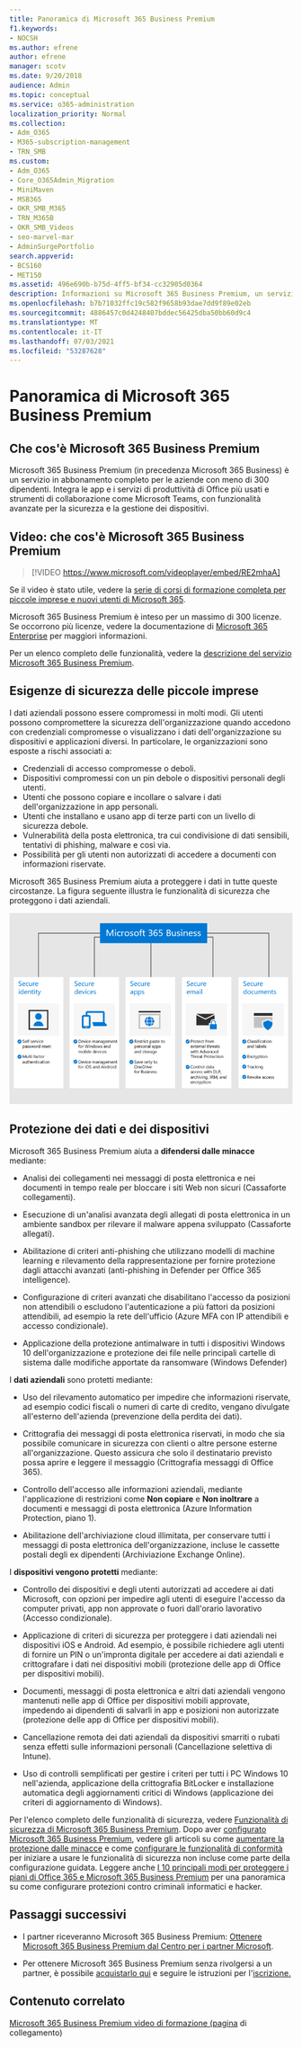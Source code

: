 ```yaml
---
title: Panoramica di Microsoft 365 Business Premium
f1.keywords:
- NOCSH
ms.author: efrene
author: efrene
manager: scotv
ms.date: 9/20/2018
audience: Admin
ms.topic: conceptual
ms.service: o365-administration
localization_priority: Normal
ms.collection:
- Adm_O365
- M365-subscription-management
- TRN_SMB
ms.custom:
- Adm_O365
- Core_O365Admin_Migration
- MiniMaven
- MSB365
- OKR_SMB_M365
- TRN_M365B
- OKR_SMB_Videos
- seo-marvel-mar
- AdminSurgePortfolio
search.appverid:
- BCS160
- MET150
ms.assetid: 496e690b-b75d-4ff5-bf34-cc32905d0364
description: Informazioni su Microsoft 365 Business Premium, un servizio di sottoscrizione che include app Office e protezione avanzata dalle minacce informatiche.
ms.openlocfilehash: b7b71032ffc19c582f9658b93dae7dd9f89e02eb
ms.sourcegitcommit: 4886457c0d4248407bddec56425dba50bb60d9c4
ms.translationtype: MT
ms.contentlocale: it-IT
ms.lasthandoff: 07/03/2021
ms.locfileid: "53287628"
---
```

# <a name="overview-of-microsoft-365-business-premium"></a>Panoramica di Microsoft 365 Business Premium

## <a name="what-is-microsoft-365-business-premium"></a>Che cos'è Microsoft 365 Business Premium

Microsoft 365 Business Premium (in precedenza Microsoft 365 Business) è un servizio in abbonamento completo per le aziende con meno di 300 dipendenti. Integra le app e i servizi di produttività di Office più usati e strumenti di collaborazione come Microsoft Teams, con funzionalità avanzate per la sicurezza e la gestione dei dispositivi.

## <a name="watch-what-is-microsoft-365-business-premium"></a>Video: che cos'è Microsoft 365 Business Premium

> [!VIDEO https://www.microsoft.com/videoplayer/embed/RE2mhaA]

Se il video è stato utile, vedere la [serie di corsi di formazione completa per piccole imprese e nuovi utenti di Microsoft 365](../business-video/index.yml).

Microsoft 365 Business Premium è inteso per un massimo di 300 licenze. Se occorrono più licenze, vedere la documentazione di [Microsoft 365 Enterprise](../enterprise/index.yml) per maggiori informazioni.

Per un elenco completo delle funzionalità, vedere la [descrizione del servizio Microsoft 365 Business Premium](/office365/servicedescriptions/microsoft-365-service-descriptions/microsoft-365-business-service-description).

## <a name="small-business-security-needs"></a>Esigenze di sicurezza delle piccole imprese

I dati aziendali possono essere compromessi in molti modi. Gli utenti possono compromettere la sicurezza dell'organizzazione quando accedono con credenziali compromesse o visualizzano i dati dell'organizzazione su dispositivi e applicazioni diversi. In particolare, le organizzazioni sono esposte a rischi associati a:

- Credenziali di accesso compromesse o deboli.
- Dispositivi compromessi con un pin debole o dispositivi personali degli utenti.
- Utenti che possono copiare e incollare o salvare i dati dell'organizzazione in app personali.
- Utenti che installano e usano app di terze parti con un livello di sicurezza debole.
- Vulnerabilità della posta elettronica, tra cui condivisione di dati sensibili, tentativi di phishing, malware e così via.
- Possibilità per gli utenti non autorizzati di accedere a documenti con informazioni riservate.

Microsoft 365 Business Premium aiuta a proteggere i dati in tutte queste circostanze. La figura seguente illustra le funzionalità di sicurezza che proteggono i dati aziendali.

![Figura che mostra il modo in cui Microsoft 365 Business Premium protegge l'azienda.](../media/m365businessvalueadd.png)

## <a name="how-your-data-and-devices-are-protected"></a>Protezione dei dati e dei dispositivi

Microsoft 365 Business Premium aiuta a **difendersi dalle minacce** mediante:

- Analisi dei collegamenti nei messaggi di posta elettronica e nei documenti in tempo reale per bloccare i siti Web non sicuri (Cassaforte collegamenti).

- Esecuzione di un'analisi avanzata degli allegati di posta elettronica in un ambiente sandbox per rilevare il malware appena sviluppato (Cassaforte allegati).

- Abilitazione di criteri anti-phishing che utilizzano modelli di machine learning e rilevamento della rappresentazione per fornire protezione dagli attacchi avanzati (anti-phishing in Defender per Office 365 intelligence).

- Configurazione di criteri avanzati che disabilitano l'accesso da posizioni non attendibili o escludono l'autenticazione a più fattori da posizioni attendibili, ad esempio la rete dell'ufficio (Azure MFA con IP attendibili e accesso condizionale).

- Applicazione della protezione antimalware in tutti i dispositivi Windows 10 dell'organizzazione e protezione dei file nelle principali cartelle di sistema dalle modifiche apportate da ransomware (Windows Defender)

I **dati aziendali** sono protetti mediante:

- Uso del rilevamento automatico per impedire che informazioni riservate, ad esempio codici fiscali o numeri di carte di credito, vengano divulgate all'esterno dell'azienda (prevenzione della perdita dei dati).

- Crittografia dei messaggi di posta elettronica riservati, in modo che sia possibile comunicare in sicurezza con clienti o altre persone esterne all'organizzazione. Questo assicura che solo il destinatario previsto possa aprire e leggere il messaggio (Crittografia messaggi di Office 365).

- Controllo dell'accesso alle informazioni aziendali, mediante l'applicazione di restrizioni come **Non copiare** e **Non inoltrare** a documenti e messaggi di posta elettronica (Azure Information Protection, piano 1).

- Abilitazione dell'archiviazione cloud illimitata, per conservare tutti i messaggi di posta elettronica dell'organizzazione, incluse le cassette postali degli ex dipendenti (Archiviazione Exchange Online).

I **dispositivi vengono protetti** mediante:

- Controllo dei dispositivi e degli utenti autorizzati ad accedere ai dati Microsoft, con opzioni per impedire agli utenti di eseguire l'accesso da computer privati, app non approvate o fuori dall'orario lavorativo (Accesso condizionale).

- Applicazione di criteri di sicurezza per proteggere i dati aziendali nei dispositivi iOS e Android. Ad esempio, è possibile richiedere agli utenti di fornire un PIN o un'impronta digitale per accedere ai dati aziendali e crittografare i dati nei dispositivi mobili (protezione delle app di Office per dispositivi mobili).

- Documenti, messaggi di posta elettronica e altri dati aziendali vengono mantenuti nelle app di Office per dispositivi mobili approvate, impedendo ai dipendenti di salvarli in app e posizioni non autorizzate (protezione delle app di Office per dispositivi mobili).

- Cancellazione remota dei dati aziendali da dispositivi smarriti o rubati senza effetti sulle informazioni personali (Cancellazione selettiva di Intune).

- Uso di controlli semplificati per gestire i criteri per tutti i PC Windows 10 nell'azienda, applicazione della crittografia BitLocker e installazione automatica degli aggiornamenti critici di Windows (applicazione dei criteri di aggiornamento di Windows).

Per l'elenco completo delle funzionalità di sicurezza, vedere [Funzionalità di sicurezza di Microsoft 365 Business Premium](security-features.md). Dopo aver [configurato Microsoft 365 Business Premium](set-up.md), vedere gli articoli su come [aumentare la protezione dalle minacce](increase-threat-protection.md) e come [configurare le funzionalità di conformità](set-up-compliance.md) per iniziare a usare le funzionalità di sicurezza non incluse come parte della configurazione guidata. Leggere anche [I 10 principali modi per proteggere i piani di Office 365 e Microsoft 365 Business Premium](/office365/admin/security-and-compliance/secure-your-business-data) per una panoramica su come configurare protezioni contro criminali informatici e hacker.

## <a name="next-steps"></a>Passaggi successivi

- I partner riceveranno Microsoft 365 Business Premium: [Ottenere Microsoft 365 Business Premium dal Centro per i partner Microsoft](get-microsoft-365-business.md).

- Per ottenere Microsoft 365 Business Premium senza rivolgersi a un partner, è possibile [acquistarlo qui](https://www.microsoft.com/microsoft-365/business) e seguire le istruzioni per l'[iscrizione.](sign-up.md)

## <a name="related-content"></a>Contenuto correlato

[Microsoft 365 Business Premium video di formazione (pagina](../business-video/index.yml) di collegamento)
